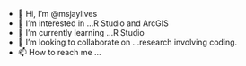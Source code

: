 - 👋 Hi, I’m @msjaylives
- 👀 I’m interested in ...R Studio and ArcGIS
- 🌱 I’m currently learning ...R Studio
- 💞️ I’m looking to collaborate on ...research involving coding.
- 📫 How to reach me ...

<!---
msjaylives/msjaylives is a ✨ special ✨ repository because its `README.md` (this file) appears on your GitHub profile.
You can click the Preview link to take a look at your changes.
--->
